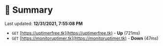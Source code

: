 # 📖 Summary
Last updated: **12/31/2021, 7:55:08 PM**

- `GET` [https://uptimerfree.tk](https://uptimerfree.tk) - **Up** (721ms)
- `GET` [https://monitoruptimer.tk](https://monitoruptimer.tk) - **Down** (47ms)
